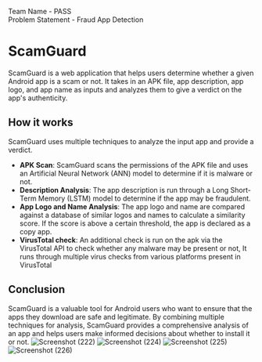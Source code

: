 Team Name - PASS </br>
Problem Statement - Fraud App Detection


# ScamGuard

ScamGuard is a web application that helps users determine whether a given Android app is a scam or not. It takes in an APK file, app description, app logo, and app name as inputs and analyzes them to give a verdict on the app's authenticity.

## How it works

ScamGuard uses multiple techniques to analyze the input app and provide a verdict.

- **APK Scan**: ScamGuard scans the permissions of the APK file and uses an Artificial Neural Network (ANN) model to determine if it is malware or not.
- **Description Analysis**: The app description is run through a Long Short-Term Memory (LSTM) model to determine if the app may be fraudulent.
- **App Logo and Name Analysis**: The app logo and name are compared against a database of similar logos and names to calculate a similarity score. If the score is above a certain threshold, the app is declared as a copy app.
- **VirusTotal check**: An additional check is run on the apk via the VirusTotal API to check whether any malware may be present or not, It runs through multiple virus checks from various platforms present in VirusTotal

## Conclusion

ScamGuard is a valuable tool for Android users who want to ensure that the apps they download are safe and legitimate. By combining multiple techniques for analysis, ScamGuard provides a comprehensive analysis of an app and helps users make informed decisions about whether to install it or not.
![Screenshot (222)](https://user-images.githubusercontent.com/77145616/216807165-e111746f-0274-4b83-83f7-5805478a2dd9.png)
![Screenshot (224)](https://user-images.githubusercontent.com/77145616/216807202-63691e34-0b5e-4017-bcc3-e0cdb0a7c0e5.png)
![Screenshot (225)](https://user-images.githubusercontent.com/77145616/216807204-2608d6a7-acf6-48e3-8c04-eb57a671d566.png)
![Screenshot (226)](https://user-images.githubusercontent.com/77145616/216807205-4c66e6db-5284-4053-9d08-ed621eea9723.png)
